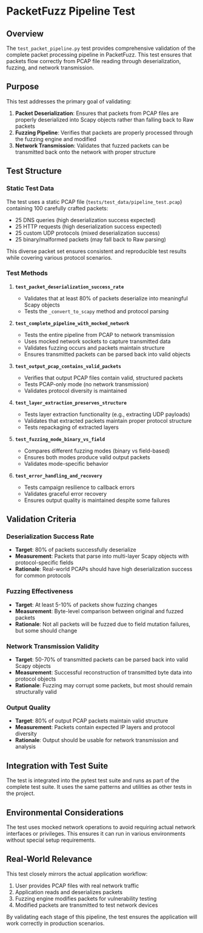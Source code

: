 # PacketFuzz Pipeline Test

## Overview

The `test_packet_pipeline.py` test provides comprehensive validation of the complete packet processing pipeline in PacketFuzz. This test ensures that packets flow correctly from PCAP file reading through deserialization, fuzzing, and network transmission.

## Purpose

This test addresses the primary goal of validating:

1. **Packet Deserialization**: Ensures that packets from PCAP files are properly deserialized into Scapy objects rather than falling back to Raw packets
2. **Fuzzing Pipeline**: Verifies that packets are properly processed through the fuzzing engine and modified
3. **Network Transmission**: Validates that fuzzed packets can be transmitted back onto the network with proper structure

## Test Structure

### Static Test Data

The test uses a static PCAP file (`tests/test_data/pipeline_test.pcap`) containing 100 carefully crafted packets:
- 25 DNS queries (high deserialization success expected)
- 25 HTTP requests (high deserialization success expected)
- 25 custom UDP protocols (mixed deserialization success)
- 25 binary/malformed packets (may fall back to Raw parsing)

This diverse packet set ensures consistent and reproducible test results while covering various protocol scenarios.

### Test Methods

1. **`test_packet_deserialization_success_rate`**
   - Validates that at least 80% of packets deserialize into meaningful Scapy objects
   - Tests the `_convert_to_scapy` method and protocol parsing

2. **`test_complete_pipeline_with_mocked_network`**
   - Tests the entire pipeline from PCAP to network transmission
   - Uses mocked network sockets to capture transmitted data
   - Validates fuzzing occurs and packets maintain structure
   - Ensures transmitted packets can be parsed back into valid objects

3. **`test_output_pcap_contains_valid_packets`**
   - Verifies that output PCAP files contain valid, structured packets
   - Tests PCAP-only mode (no network transmission)
   - Validates protocol diversity is maintained

4. **`test_layer_extraction_preserves_structure`**
   - Tests layer extraction functionality (e.g., extracting UDP payloads)
   - Validates that extracted packets maintain proper protocol structure
   - Tests repackaging of extracted layers

5. **`test_fuzzing_mode_binary_vs_field`**
   - Compares different fuzzing modes (binary vs field-based)
   - Ensures both modes produce valid output packets
   - Validates mode-specific behavior

6. **`test_error_handling_and_recovery`**
   - Tests campaign resilience to callback errors
   - Validates graceful error recovery
   - Ensures output quality is maintained despite some failures

## Validation Criteria

### Deserialization Success Rate
- **Target**: 80% of packets successfully deserialize
- **Measurement**: Packets that parse into multi-layer Scapy objects with protocol-specific fields
- **Rationale**: Real-world PCAPs should have high deserialization success for common protocols

### Fuzzing Effectiveness
- **Target**: At least 5-10% of packets show fuzzing changes
- **Measurement**: Byte-level comparison between original and fuzzed packets
- **Rationale**: Not all packets will be fuzzed due to field mutation failures, but some should change

### Network Transmission Validity
- **Target**: 50-70% of transmitted packets can be parsed back into valid Scapy objects
- **Measurement**: Successful reconstruction of transmitted byte data into protocol objects
- **Rationale**: Fuzzing may corrupt some packets, but most should remain structurally valid

### Output Quality
- **Target**: 80% of output PCAP packets maintain valid structure
- **Measurement**: Packets contain expected IP layers and protocol diversity
- **Rationale**: Output should be usable for network transmission and analysis

## Integration with Test Suite

The test is integrated into the pytest test suite and runs as part of the complete test suite. It uses the same patterns and utilities as other tests in the project.

## Environmental Considerations

The test uses mocked network operations to avoid requiring actual network interfaces or privileges. This ensures it can run in various environments without special setup requirements.

## Real-World Relevance

This test closely mirrors the actual application workflow:
1. User provides PCAP files with real network traffic
2. Application reads and deserializes packets
3. Fuzzing engine modifies packets for vulnerability testing  
4. Modified packets are transmitted to test network devices

By validating each stage of this pipeline, the test ensures the application will work correctly in production scenarios.
